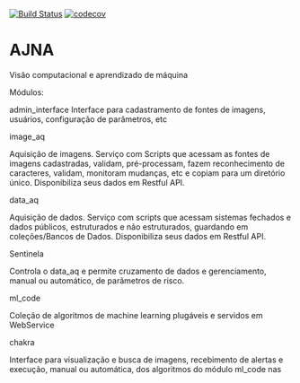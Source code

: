 [![Build Status](https://travis-ci.org/IvanBrasilico/raspa-preco.svg?branch=master)](https://travis-ci.org/IvanBrasilico/raspa-preco) [![codecov](https://codecov.io/gh/IvanBrasilico/raspa-preco/branch/master/graph/badge.svg)](https://codecov.io/gh/IvanBrasilico/raspa-preco)

# AJNA

Visão computacional e aprendizado de máquina 


Módulos:

admin_interface
Interface para cadastramento de fontes de imagens, usuários, configuração de parâmetros, etc

image_aq

Aquisição de imagens. Serviço com Scripts que acessam as fontes de imagens cadastradas, validam, pré-processam, fazem reconhecimento de caracteres, validam, monitoram mudanças, etc e copiam para um diretório único. Disponibiliza seus dados em Restful API.

data_aq 

Aquisição de dados. Serviço com scripts que acessam sistemas fechados e dados públicos, estruturados e não estruturados, guardando em coleções/Bancos de Dados. Disponibiliza seus dados em Restful API.

Sentinela

Controla o data_aq e permite cruzamento de dados e gerenciamento, manual ou automático, de parâmetros de risco.

ml_code

Coleção de algoritmos de machine learning plugáveis e servidos em WebService


chakra

Interface para visualização e busca de imagens, recebimento de alertas e execução, manual ou automática, dos algoritmos do módulo ml_code nas 


